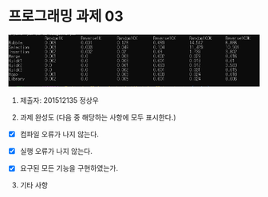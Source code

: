 # 프로그래밍 과제 03

![실행화면](capture.png)

1. 제출자: 201512135 정상우

2. 과제 완성도 (다음 중 해당하는 사항에 모두 표시한다.)

 - [x] 컴파일 오류가 나지 않는다.
 - [x] 실행 오류가 나지 않는다.
 - [x] 요구된 모든 기능을 구현하였는가.


3. 기타 사항 
